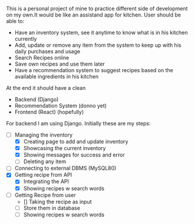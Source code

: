 This is a personal project of mine to practice different side of development on my own.It would be like an assistand app for kitchen.
User should be able to:
- Have an inventory system, see it anytime to know what is in his kitchen currently
- Add, update or remove any item from the system to keep up with his daily purchases and usage
- Search Recipes online
- Save own recipes and use them later
- Have a recommendation system to suggest recipes based on the available ingredients in his kitchen

At the end it should have a clean
- Backend (Django)
- Recommendation System (donno yet)
- Frontend (React) (hopefully)

For backend I am using Django. Initially these are my steps:
- [ ] Managing the inventory
	- [x] Creating page to add and update inventory
	- [x] Showcasing the current inventory
	- [x] Showing messages for success and error
	- [ ] Deleting any item
- [ ] Connecting to external DBMS (MySQL80)
- [x] Getting recipe from API 
	- [x] Integrating the API
	- [x] Showing recipes w search words
- [ ] Getting Recipe from user
	- [] Taking the recipe as input
	- [ ] Store them in database
	- [ ] Showing recipes w search words